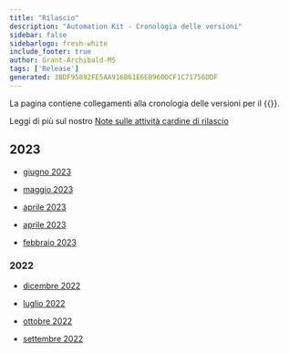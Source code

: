 ```yaml
---
title: "Rilascio"
description: "Automation Kit - Cronologia delle versioni"
sidebar: false
sidebarlogo: fresh-white
include_footer: true
author: Grant-Archibald-MS
tags: ['Release']
generated: 3BDF95892FE5AA916B61E6EB960DCF1C71756DDF
---
```


La pagina contiene collegamenti alla cronologia delle versioni per il {{<product-name>}}.

Leggi di più sul nostro [Note sulle attività cardine di rilascio](/it/releases/milestones)

## 2023

- [giugno 2023](/it/releases/june-2023)

- [maggio 2023](/it/releases/may-2023)

- [aprile 2023](/it/releases/april-2023)

- [aprile 2023](/it/releases/march-2023)

- [febbraio 2023](/it/releases/february-2023)

### 2022

- [dicembre 2022](/it/releases/december-2022)

- [luglio 2022](/it/releases/november-2022)

- [ottobre 2022](/it/releases/october-2022)

- [settembre 2022](/it/releases/september-2022)
